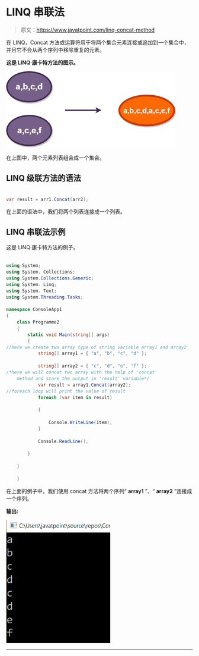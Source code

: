 # LINQ 串联法

> 原文：<https://www.javatpoint.com/linq-concat-method>

在 LINQ，Concat 方法或运算符用于将两个集合元素连接或追加到一个集合中，并且它不会从两个序列中移除重复的元素。

**这是 LINQ·康卡特方法的图示。**

![LINQ Concat Method](img/d6e78e296daded6a7a1b2df7ea5aa2e3.png)

在上图中，两个元素列表组合成一个集合。

## LINQ 级联方法的语法

```cs

var result = arr1.Concat(arr2);

```

在上面的语法中，我们将两个列表连接成一个列表。

## LINQ 串联法示例

这是 LINQ·康卡特方法的例子。

```cs

using System;
using System. Collections;
using System.Collections.Generic;
using System. Linq;
using System. Text;
using System.Threading.Tasks;

namespace ConsoleApp1
{
    class Programme2
    {
        static void Main(string[] args)
        {
//here we create two array type of string variable array1 and array2 
            string[] array1 = { "a", "b", "c", "d" };

            string[] array2 = { "c", "d", "e", "f" };
/*here we will concat two array with the help of 'concat'
    method and store the output in 'result' variable*/
            var result = array1.Concat(array2);
//foreach loop will print the value of result
            foreach (var item in result)

            {

                Console.WriteLine(item);
            }

            Console.ReadLine();

        }

    }

    }

```

在上面的例子中，我们使用 concat 方法将两个序列“ **array1** ”、“ **array2** ”连接成一个序列。

**输出:**

![LINQ Concat Method](img/18fcadcb9e0c5f4a2e862c4bd28e76b9.png)

* * *